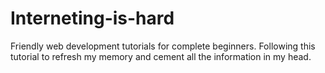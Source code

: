 # Interneting-is-hard
Friendly web development tutorials for complete beginners. Following this tutorial to refresh my memory and cement all the information in my head.
